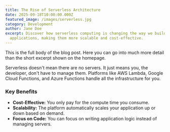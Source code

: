 ```yaml
---
title: The Rise of Serverless Architecture
date: 2025-09-18T10:00:00.000Z
featured_image: /images/serverless.jpg
category: Development
author: Jane Doe
excerpt: Discover how serverless computing is changing the way we build and deploy
  applications, making them more scalable and cost-effective.
---
```


This is the full body of the blog post. Here you can go into much more detail than the short excerpt shown on the homepage.

Serverless doesn't mean there are no servers. It just means you, the developer, don't have to manage them. Platforms like AWS Lambda, Google Cloud Functions, and Azure Functions handle all the infrastructure for you.

### Key Benefits

* **Cost-Effective:** You only pay for the compute time you consume.
* **Scalability:** The platform automatically scales your application up or down based on demand.
* **Focus on Code:** You can focus on writing application logic instead of managing servers.